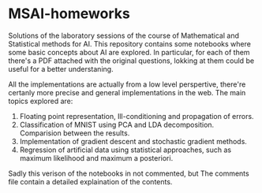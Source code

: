 # MSAI-homeworks
Solutions of the laboratory sessions of the course of Mathematical and Statistical methods for AI.
This repository contains some notebooks where some basic concepts about AI are explored. In particular, for each of them there's a PDF attached with the original questions, lokking at them could be useful for a better understaning.

All the implementations are actually from a low level perspertive, there're certanly more precise and general implementations in the web. 
The main topics explored are:
1. Floating point representation, Ill-conditioning and propagation of errors.
2. Classification of MNIST using PCA and LDA decomposition. Comparision between the results.
3. Implementation of gradient descent and stochastic gradient methods.
4. Regression of artificial data using statistical approaches, such as maximum likelihood and maximum a posteriori.

Sadly this verison of the notebooks in not commented, but The comments file contain a detailed explaination of the contents.

